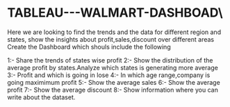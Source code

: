 # TABLEAU---WALMART-DASHBOAD\

Here we are looking to find the trends and the data for different region and states, show the insights about profit,sales,discount over different areas
Create the Dashboard which shouls include the following 

1:- Share the trends of states wise profit
2:- Show the distribution of the average profit by states.Analyze which states is generating more average
3:- Profit and which is going in lose
4:- In which age range,company is going maximimum profit
5:- Show the average sales
6:- Show the average profit
7:- Show the average discount
8:- Show information where you can write about the dataset.
